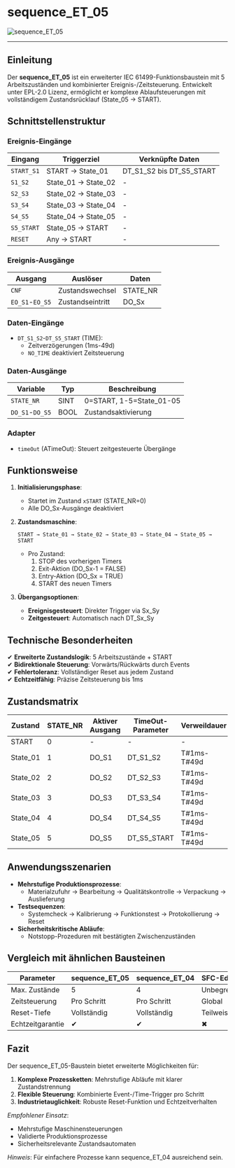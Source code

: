# sequence_ET_05

![sequence_ET_05](https://github.com/user-attachments/assets/fd43d0f3-84da-4119-bc52-80a4462e3085)

* * * * * * * * * *

## Einleitung
Der **sequence_ET_05** ist ein erweiterter IEC 61499-Funktionsbaustein mit 5 Arbeitszuständen und kombinierter Ereignis-/Zeitsteuerung.
Entwickelt unter EPL-2.0 Lizenz, ermöglicht er komplexe Ablaufsteuerungen mit vollständigem Zustandsrücklauf (State_05 → START).

## Schnittstellenstruktur

### **Ereignis-Eingänge**
| Eingang | Triggerziel | Verknüpfte Daten |
|---------|-------------|------------------|
| `START_S1` | START → State_01 | DT_S1_S2 bis DT_S5_START |
| `S1_S2` | State_01 → State_02 | - |
| `S2_S3` | State_02 → State_03 | - |
| `S3_S4` | State_03 → State_04 | - |
| `S4_S5` | State_04 → State_05 | - |
| `S5_START` | State_05 → START | - |
| `RESET` | Any → START | - |

### **Ereignis-Ausgänge**
| Ausgang | Auslöser | Daten |
|---------|----------|-------|
| `CNF` | Zustandswechsel | STATE_NR |
| `EO_S1`-`EO_S5` | Zustandseintritt | DO_Sx |

### **Daten-Eingänge**
- `DT_S1_S2`-`DT_S5_START` (TIME):
  - Zeitverzögerungen (1ms-49d)
  - `NO_TIME` deaktiviert Zeitsteuerung

### **Daten-Ausgänge**
| Variable | Typ | Beschreibung |
|----------|-----|--------------|
| `STATE_NR` | SINT | 0=START, 1-5=State_01-05 |
| `DO_S1`-`DO_S5` | BOOL | Zustandsaktivierung |

### **Adapter**
- `timeOut` (ATimeOut): Steuert zeitgesteuerte Übergänge

## Funktionsweise

1. **Initialisierungsphase**:
   - Startet im Zustand `xSTART` (STATE_NR=0)
   - Alle DO_Sx-Ausgänge deaktiviert

2. **Zustandsmaschine**:
   ```plaintext
   START → State_01 → State_02 → State_03 → State_04 → State_05 → START
   ```
   - Pro Zustand:
     1. STOP des vorherigen Timers
     2. Exit-Aktion (DO_Sx-1 = FALSE)
     3. Entry-Aktion (DO_Sx = TRUE)
     4. START des neuen Timers

3. **Übergangsoptionen**:
   - **Ereignisgesteuert**: Direkter Trigger via Sx_Sy
   - **Zeitgesteuert**: Automatisch nach DT_Sx_Sy

## Technische Besonderheiten

✔ **Erweiterte Zustandslogik**: 5 Arbeitszustände + START  
✔ **Bidirektionale Steuerung**: Vorwärts/Rückwärts durch Events  
✔ **Fehlertoleranz**: Vollständiger Reset aus jedem Zustand  
✔ **Echtzeitfähig**: Präzise Zeitsteuerung bis 1ms  

## Zustandsmatrix

| Zustand | STATE_NR | Aktiver Ausgang | TimeOut-Parameter | Verweildauer |
|---------|----------|-----------------|-------------------|--------------|
| START   | 0        | -               | -                 | -            |
| State_01| 1        | DO_S1           | DT_S1_S2          | T#1ms-T#49d  |
| State_02| 2        | DO_S2           | DT_S2_S3          | T#1ms-T#49d  |
| State_03| 3        | DO_S3           | DT_S3_S4          | T#1ms-T#49d  |
| State_04| 4        | DO_S4           | DT_S4_S5          | T#1ms-T#49d  |
| State_05| 5        | DO_S5           | DT_S5_START       | T#1ms-T#49d  |

## Anwendungsszenarien

- **Mehrstufige Produktionsprozesse**: 
  - Materialzufuhr → Bearbeitung → Qualitätskontrolle → Verpackung → Auslieferung
- **Testsequenzen**:
  - Systemcheck → Kalibrierung → Funktionstest → Protokollierung → Reset
- **Sicherheitskritische Abläufe**:
  - Notstopp-Prozeduren mit bestätigten Zwischenzuständen

## Vergleich mit ähnlichen Bausteinen

| Parameter        | sequence_ET_05 | sequence_ET_04 | SFC-Editor |
|------------------|----------------|----------------|------------|
| Max. Zustände    | 5              | 4              | Unbegrenzt |
| Zeitsteuerung    | Pro Schritt    | Pro Schritt    | Global     |
| Reset-Tiefe      | Vollständig    | Vollständig    | Teilweise  |
| Echtzeitgarantie | ✔              | ✔              | ✖          |

## Fazit

Der sequence_ET_05-Baustein bietet erweiterte Möglichkeiten für:

1. **Komplexe Prozessketten**: Mehrstufige Abläufe mit klarer Zustandstrennung  
2. **Flexible Steuerung**: Kombinierte Event-/Time-Trigger pro Schritt  
3. **Industrietauglichkeit**: Robuste Reset-Funktion und Echtzeitverhalten  

*Empfohlener Einsatz*:  
- Mehrstufige Maschinensteuerungen  
- Validierte Produktionsprozesse  
- Sicherheitsrelevante Zustandsautomaten  

*Hinweis*: Für einfachere Prozesse kann sequence_ET_04 ausreichend sein.
